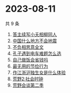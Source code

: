 # 2023-08-11

共 9 条

<!-- BEGIN ZHIHUSEARCH -->
<!-- 最后更新时间 Fri Aug 11 2023 08:36:57 GMT+0800 (China Standard Time) -->
1. [答主续写小夭相柳同人](https://www.zhihu.com/search?q=答主续写小夭相柳同人)
1. [中国什么地方不会地震](https://www.zhihu.com/search?q=中国什么地方不会地震)
1. [不负相思意全文](https://www.zhihu.com/search?q=不负相思意全文)
1. [孔子遇到电车难题怎么选](https://www.zhihu.com/search?q=孔子遇到电车难题怎么选)
1. [自己做饭会省钱吗](https://www.zhihu.com/search?q=自己做饭会省钱吗)
1. [最无用的节俭行为](https://www.zhihu.com/search?q=最无用的节俭行为)
1. [作江浙沪独生女是什么体验](https://www.zhihu.com/search?q=作江浙沪独生女是什么体验)
1. [荒野2:社会时钟](https://www.zhihu.com/search?q=荒野2:社会时钟)
1. [荒野会谈第二季](https://www.zhihu.com/search?q=荒野会谈第二季)
<!-- END ZHIHUSEARCH -->
